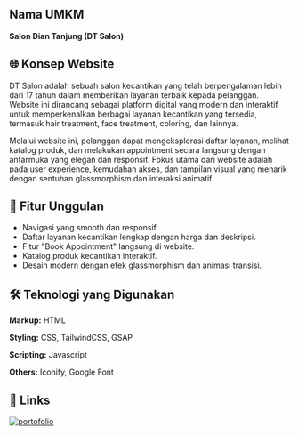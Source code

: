 
## Nama UMKM
**Salon Dian Tanjung (DT Salon)**  

## 🌐 Konsep Website

DT Salon adalah sebuah salon kecantikan yang telah berpengalaman lebih dari 17 tahun dalam memberikan layanan terbaik kepada pelanggan. Website ini dirancang sebagai platform digital yang modern dan interaktif untuk memperkenalkan berbagai layanan kecantikan yang tersedia, termasuk hair treatment, face treatment, coloring, dan lainnya.

Melalui website ini, pelanggan dapat mengeksplorasi daftar layanan, melihat katalog produk, dan melakukan appointment secara langsung dengan antarmuka yang elegan dan responsif. Fokus utama dari website adalah pada user experience, kemudahan akses, dan tampilan visual yang menarik dengan sentuhan glassmorphism dan interaksi animatif.
## 🌟 Fitur Unggulan

- Navigasi yang smooth dan responsif.
- Daftar layanan kecantikan lengkap dengan harga dan deskripsi.
- Fitur "Book Appointment" langsung di website.
- Katalog produk kecantikan interaktif.
- Desain modern dengan efek glassmorphism dan animasi transisi.
## 🛠 Teknologi yang Digunakan

**Markup:** HTML

**Styling:** CSS, TailwindCSS, GSAP

**Scripting:** Javascript

**Others:** Iconify, Google Font
## 🔗 Links
[![portofolio](https://img.shields.io/badge/dt_salon-9d0b85?style=for-the-badge)](https://salondiantanjung.my.id/)

